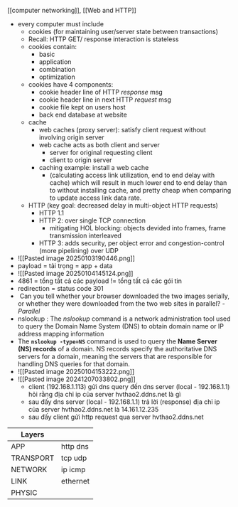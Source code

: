 [[computer networking]], [[Web and HTTP]]

- every computer must include
	- cookies (for maintaining user/server state between transactions) 
	- Recall: HTTP GET/ response interaction is stateless
	- cookies contain:
		- basic
		- application
		- combination
		- optimization
	- cookies have 4 components:
		- cookie header line of HTTP *response* msg
		- cookie header line in next HTTP *request* msg
		- cookie file kept on users host 
		- back end database at website
	- cache 
		- web caches (proxy server): satisfy client request without involving origin server
		- web cache acts as both client and server 
			- server for original requesting client
			- client to origin server
		- caching example: install a web cache
			- (calculating access link utilization, end to end delay with cache) which will result in much lower end to end delay than to without installing cache, and pretty cheap when comparing to update access link data rate.
	- HTTP (key goal: decreased delay in multi-object HTTP requests)
		- HTTP 1.1
		- HTTP 2: over single TCP connection
			- mitigating HOL blocking: objects devided into frames, frame transmission interleaved
		- HTTP 3: adds security, per object error and congestion-control (more pipelining) over UDP
- ![[Pasted image 20250103190446.png]]
- payload = tải trọng = app + data 
- ![[Pasted image 20250104145124.png]]
- 4861 = tổng tất cả các payload $!=$ tổng tất cả các gói tin
- redirection = status code 301
-  Can you tell whether your browser downloaded the two images serially, or whether they were downloaded from the two web sites in parallel? - *Parallel* 
- nslookup : The _nslookup_ command is a network administration tool used to query the Domain Name System (DNS) to obtain domain name or IP address mapping information
- The **`nslookup -type=NS`** command is used to query the **Name Server (NS) records** of a domain. NS records specify the authoritative DNS servers for a domain, meaning the servers that are responsible for handling DNS queries for that domain.
- ![[Pasted image 20250104153222.png]]
- ![[Pasted image 20241207033802.png]]
	- client (192.168.1.113) gửi dns query đến dns server (local - 192.168.1.1) hỏi rằng địa chỉ ip của server hvthao2.ddns.net là gì 
	- sau đấy dns server (local - 192.168.1.1) trả lời (response) địa chỉ ip của server hvthao2.ddns.net là 14.161.12.235 
	- sau đấy client gửi http request qua server hvthao2.ddns.net


| Layers    |          |
| --------- | -------- |
| APP       | http dns |
| TRANSPORT | tcp udp  |
| NETWORK   | ip icmp  |
| LINK      | ethernet |
| PHYSIC    |          |
